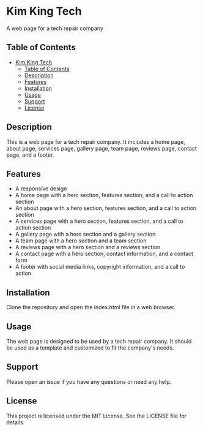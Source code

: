 # Kim King Tech
A web page for a tech repair company

## Table of Contents
- [Kim King Tech](#kim-king-tech)
  - [Table of Contents](#table-of-contents)
  - [Description](#description)
  - [Features](#features)
  - [Installation](#installation)
  - [Usage](#usage)
  - [Support](#support)
  - [License](#license)

## Description
This is a web page for a tech repair company. It includes a home page, about page, services page, gallery page, team page, reviews page, contact page, and a footer.

## Features
- A responsive design
- A home page with a hero section, features section, and a call to action section
- An about page with a hero section, features section, and a call to action section
- A services page with a hero section, features section, and a call to action section
- A gallery page with a hero section and a gallery section
- A team page with a hero section and a team section
- A reviews page with a hero section and a reviews section
- A contact page with a hero section, contact information, and a contact form
- A footer with social media links, copyright information, and a call to action

## Installation
Clone the repository and open the index.html file in a web browser.

## Usage
The web page is designed to be used by a tech repair company. It should be used as a template and customized to fit the company's needs.

## Support
Please open an issue if you have any questions or need any help.

## License
This project is licensed under the MIT License. See the LICENSE file for details.
